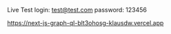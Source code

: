 Live Test
login: test@test.com
password: 123456

https://next-js-graph-ql-blt3ohosg-klausdw.vercel.app

